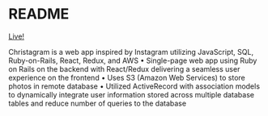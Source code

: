 # README
[Live!](https://christagram-aa.herokuapp.com/#/)

Christagram is a web app inspired by Instagram utilizing JavaScript, SQL, Ruby-on-Rails, React, Redux, and AWS
• Single-page web app using Ruby on Rails on the backend with React/Redux delivering a seamless user experience on the frontend
• Uses S3 (Amazon Web Services) to store photos in remote database
• Utilized ActiveRecord with association models to dynamically integrate user information stored
across multiple database tables and reduce number of queries to the database
